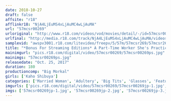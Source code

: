 ```yaml
---
date: 2018-10-27
draft: false
affsite: "r18"
afflinkr18: "NjA4LjEuMS4xLjAuMC4wLjAuMA"
url: "57mcsr00269"
urloriginal: "http://www.r18.com/videos/vod/movies/detail/-/id=57mcsr00269"
urlfinal: "http://media.r18.com/track/NjA4LjEuMS4xLjAuMC4wLjAuMA/videos/vod/movies/detail/-/id=57mcsr00269"
samplevid: "awspv3001.r18.com/litevideo/freepv/5/57m/57mcsr269/57mcsr269_dmb_w.mp4"
title: "*Bonus For Streaming Editions* A Part-Time Worker She's Practically Bursting Out Of Her Clothes... K Cup Titties Kaho This Girl Works At A Restaurant And She Has The Big 3 Qualities That Make Any Girl Special: A Voluptuous Body, Colossal Tits, And A Masochistic Streak This Plain Jane Housewife In Glasses Is Committing Orgasmic Adultery With The Restaurant Manager Kaho Shibuya"
mainimgurl: "pics.r18.com/digital/video/57mcsr00269/57mcsr00269ps.jpg"
mainimgs: "57mcsr00269ps.jpg"
releasedate: "Oct. 25, 2017"
duration: 180
productioncomp: "Big Morkal"
girls: ['Kaho Shibuya']
categories: ['Married Woman', 'Adultery', 'Big Tits', 'Glasses', 'Featured Actress', 'Substance Use', 'Hi-Def']
imgurls: ['pics.r18.com/digital/video/57mcsr00269/57mcsr00269jp-1.jpg', 'pics.r18.com/digital/video/57mcsr00269/57mcsr00269jp-2.jpg', 'pics.r18.com/digital/video/57mcsr00269/57mcsr00269jp-3.jpg', 'pics.r18.com/digital/video/57mcsr00269/57mcsr00269jp-4.jpg', 'pics.r18.com/digital/video/57mcsr00269/57mcsr00269jp-5.jpg', 'pics.r18.com/digital/video/57mcsr00269/57mcsr00269jp-6.jpg', 'pics.r18.com/digital/video/57mcsr00269/57mcsr00269jp-7.jpg', 'pics.r18.com/digital/video/57mcsr00269/57mcsr00269jp-8.jpg', 'pics.r18.com/digital/video/57mcsr00269/57mcsr00269jp-9.jpg', 'pics.r18.com/digital/video/57mcsr00269/57mcsr00269jp-10.jpg', 'pics.r18.com/digital/video/57mcsr00269/57mcsr00269jp-11.jpg', 'pics.r18.com/digital/video/57mcsr00269/57mcsr00269jp-12.jpg', 'pics.r18.com/digital/video/57mcsr00269/57mcsr00269jp-13.jpg', 'pics.r18.com/digital/video/57mcsr00269/57mcsr00269jp-14.jpg', 'pics.r18.com/digital/video/57mcsr00269/57mcsr00269jp-15.jpg', 'pics.r18.com/digital/video/57mcsr00269/57mcsr00269jp-16.jpg', 'pics.r18.com/digital/video/57mcsr00269/57mcsr00269jp-17.jpg', 'pics.r18.com/digital/video/57mcsr00269/57mcsr00269jp-18.jpg', 'pics.r18.com/digital/video/57mcsr00269/57mcsr00269jp-19.jpg', 'pics.r18.com/digital/video/57mcsr00269/57mcsr00269jp-20.jpg']
imgs: ['57mcsr00269jp-1.jpg', '57mcsr00269jp-2.jpg', '57mcsr00269jp-3.jpg', '57mcsr00269jp-4.jpg', '57mcsr00269jp-5.jpg', '57mcsr00269jp-6.jpg', '57mcsr00269jp-7.jpg', '57mcsr00269jp-8.jpg', '57mcsr00269jp-9.jpg', '57mcsr00269jp-10.jpg', '57mcsr00269jp-11.jpg', '57mcsr00269jp-12.jpg', '57mcsr00269jp-13.jpg', '57mcsr00269jp-14.jpg', '57mcsr00269jp-15.jpg', '57mcsr00269jp-16.jpg', '57mcsr00269jp-17.jpg', '57mcsr00269jp-18.jpg', '57mcsr00269jp-19.jpg', '57mcsr00269jp-20.jpg']
---
```

